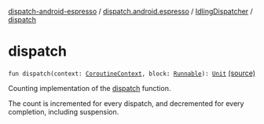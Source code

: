 [dispatch-android-espresso](../../index.md) / [dispatch.android.espresso](../index.md) / [IdlingDispatcher](index.md) / [dispatch](./dispatch.md)

# dispatch

`fun dispatch(context: `[`CoroutineContext`](https://kotlinlang.org/api/latest/jvm/stdlib/kotlin.coroutines/-coroutine-context/index.html)`, block: `[`Runnable`](https://kotlin.github.io/kotlinx.coroutines/kotlinx-coroutines-core/kotlinx.coroutines/-runnable.html)`): `[`Unit`](https://kotlinlang.org/api/latest/jvm/stdlib/kotlin/-unit/index.html) [(source)](https://github.com/RBusarow/Dispatch/tree/master/dispatch-android-espresso/src/main/java/dispatch/android/espresso/IdlingDispatcher.kt#L53)

Counting implementation of the [dispatch](https://kotlin.github.io/kotlinx.coroutines/kotlinx-coroutines-core/kotlinx.coroutines/-coroutine-dispatcher/dispatch.html) function.

The count is incremented for every dispatch, and decremented for every completion, including suspension.

